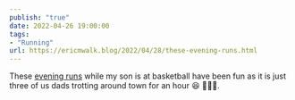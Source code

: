 ```yaml
---
publish: "true"
date: 2022-04-26 19:00:00
tags:
- "Running"
url: https://ericmwalk.blog/2022/04/28/these-evening-runs.html
---
```

These [evening runs](http://www.strava.com/activities/7047430007) while my son is at basketball have been fun as it is just three of us dads trotting around town for an hour 😆 🏃🏻‍♂️.
